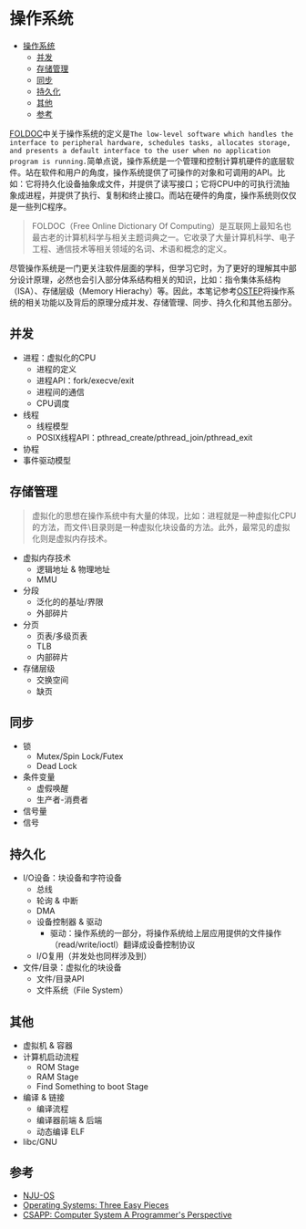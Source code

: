 # 操作系统

- [操作系统](#操作系统)
  - [并发](#并发)
  - [存储管理](#存储管理)
  - [同步](#同步)
  - [持久化](#持久化)
  - [其他](#其他)
  - [参考](#参考)

[FOLDOC](http://foldoc.org/)中关于操作系统的定义是`The low-level software which handles the interface to peripheral hardware, schedules tasks, allocates storage, and presents a default interface to the user when no application program is running.`简单点说，操作系统是一个管理和控制计算机硬件的底层软件。站在软件和用户的角度，操作系统提供了可操作的对象和可调用的API。比如：它将持久化设备抽象成文件，并提供了读写接口；它将CPU中的可执行流抽象成进程，并提供了执行、复制和终止接口。而站在硬件的角度，操作系统则仅仅是一些列C程序。

> FOLDOC（Free Online Dictionary Of Computing）是互联网上最知名也最古老的计算机科学与相关主题词典之一。它收录了大量计算机科学、电子工程、通信技术等相关领域的名词、术语和概念的定义。

尽管操作系统是一门更关注软件层面的学科，但学习它时，为了更好的理解其中部分设计原理，必然也会引入部分体系结构相关的知识，比如：指令集体系结构（ISA）、存储层级（Memory Hierachy）等。因此，本笔记参考[OSTEP](https://github.com/remzi-arpacidusseau/ostep-translations/tree/master/chinese)将操作系统的相关功能以及背后的原理分成并发、存储管理、同步、持久化和其他五部分。

## 并发

- 进程：虚拟化的CPU
  - 进程的定义
  - 进程API：fork/execve/exit
  - 进程间的通信
  - CPU调度
- 线程
  - 线程模型
  - POSIX线程API：pthread_create/pthread_join/pthread_exit
- 协程
- 事件驱动模型

## 存储管理

> 虚拟化的思想在操作系统中有大量的体现，比如：进程就是一种虚拟化CPU的方法，而文件\目录则是一种虚拟化块设备的方法。此外，最常见的虚拟化则是虚拟内存技术。

- 虚拟内存技术
  - 逻辑地址 & 物理地址
  - MMU
- 分段
  - 泛化的的基址/界限
  - 外部碎片
- 分页
  - 页表/多级页表
  - TLB
  - 内部碎片
- 存储层级
  - 交换空间
  - 缺页

## 同步

- 锁
  - Mutex/Spin Lock/Futex
  - Dead Lock
- 条件变量
  - 虚假唤醒
  - 生产者-消费者
- 信号量
- 信号

## 持久化

- I/O设备：块设备和字符设备
  - 总线
  - 轮询 & 中断
  - DMA
  - 设备控制器 & 驱动
    - 驱动：操作系统的一部分，将操作系统给上层应用提供的文件操作（read/write/ioctl）翻译成设备控制协议
  - I/O复用（并发处也同样涉及到）
- 文件/目录：虚拟化的块设备
  - 文件/目录API
  - 文件系统（File System）

## 其他

- 虚拟机 & 容器
- 计算机启动流程
  - ROM Stage
  - RAM Stage
  - Find Something to boot Stage
- 编译 & 链接
  - 编译流程
  - 编译器前端 & 后端
  - 动态编译 ELF
- libc/GNU

## 参考

- [NJU-OS](https://jyywiki.cn/OS/2022/)
- [Operating Systems: Three Easy Pieces](https://github.com/remzi-arpacidusseau/ostep-translations/tree/master/chinese)
- [CSAPP: Computer System A Programmer's Perspective](https://hansimov.gitbook.io/csapp/)

